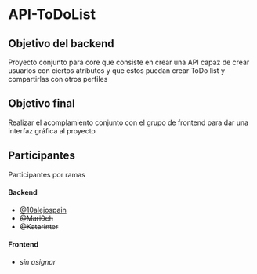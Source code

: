 # API-ToDoList

## Objetivo del backend
Proyecto conjunto para core que consiste en crear una API capaz de crear usuarios con ciertos atributos y que estos puedan crear ToDo list y compartirlas con otros perfiles

## Objetivo final
Realizar el acomplamiento conjunto con el grupo de frontend para dar una interfaz gráfica al proyecto

## Participantes
Participantes por ramas

#### Backend
- [@10alejospain](https://github.com/10alejospain)
- ~~@Mari0ch~~
- ~~@Katarinter~~

#### Frontend
- *sin asignar*
